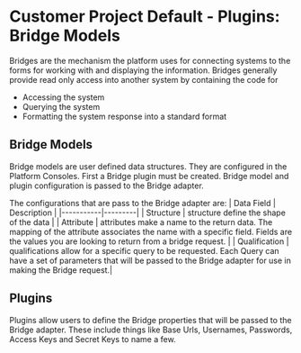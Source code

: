 # Customer Project Default - Plugins: Bridge Models

Bridges are the mechanism the platform uses for connecting systems to the forms for working with and displaying the information. Bridges generally provide read only access into another system by containing the code for

- Accessing the system
- Querying the system
- Formatting the system response into a standard format

## Bridge Models

Bridge models are user defined data structures. They are configured in the Platform Consoles. First a Bridge plugin must be created. Bridge model and plugin configuration is passed to the Bridge adapter.

The configurations that are pass to the Bridge adapter are:
| Data Field | Description |
|-----------|---------|
| Structure | structure define the shape of the data |
| Attribute | attributes make a name to the return data. The mapping of the attribute associates the name with a specific field. Fields are the values you are looking to return from a bridge request. |
| Qualification | qualifications allow for a specific query to be requested. Each Query can have a set of parameters that will be passed to the Bridge adapter for use in making the Bridge request.|

## Plugins

Plugins allow users to define the Bridge properties that will be passed to the Bridge adapter. These include things like Base Urls, Usernames, Passwords, Access Keys and Secret Keys to name a few.
